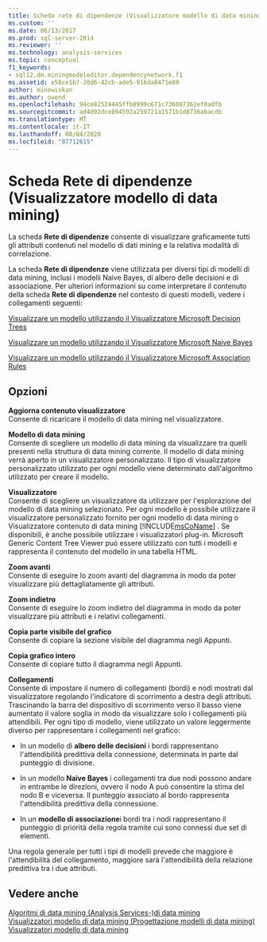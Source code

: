 ```yaml
---
title: Scheda rete di dipendenze (Visualizzatore modello di data mining) | Microsoft Docs
ms.custom: ''
ms.date: 06/13/2017
ms.prod: sql-server-2014
ms.reviewer: ''
ms.technology: analysis-services
ms.topic: conceptual
f1_keywords:
- sql12.dm.miningmodeleditor.dependencynetwork.f1
ms.assetid: e58ce1b7-20d6-42cb-ade5-916da8471e09
author: minewiskan
ms.author: owend
ms.openlocfilehash: 94ce82524445ffb8999c671c736087362ef0adfb
ms.sourcegitcommit: ad4d92dce894592a259721a1571b1d8736abacdb
ms.translationtype: MT
ms.contentlocale: it-IT
ms.lasthandoff: 08/04/2020
ms.locfileid: "87712615"
---
```

# <a name="dependency-network-tab-mining-model-viewer"></a>Scheda Rete di dipendenze (Visualizzatore modello di data mining)
  La scheda **Rete di dipendenze** consente di visualizzare graficamente tutti gli attributi contenuti nel modello di dati mining e la relativa modalità di correlazione.  
  
 La scheda **Rete di dipendenze**  viene utilizzata per diversi tipi di modelli di data mining, inclusi i modelli Naive Bayes, di albero delle decisioni e di associazione. Per ulteriori informazioni su come interpretare il contenuto della scheda **Rete di dipendenze**  nel contesto di questi modelli, vedere i collegamenti seguenti:  
  
 [Visualizzare un modello utilizzando il Visualizzatore Microsoft Decision Trees](data-mining/browse-a-model-using-the-microsoft-tree-viewer.md)  
  
 [Visualizzare un modello utilizzando il Visualizzatore Microsoft Naive Bayes](data-mining/browse-a-model-using-the-microsoft-naive-bayes-viewer.md)  
  
 [Visualizzare un modello utilizzando il Visualizzatore Microsoft Association Rules](data-mining/browse-a-model-using-the-microsoft-association-rules-viewer.md)  
  
## <a name="options"></a>Opzioni  
 **Aggiorna contenuto visualizzatore**  
 Consente di ricaricare il modello di data mining nel visualizzatore.  
  
 **Modello di data mining**  
 Consente di scegliere un modello di data mining da visualizzare tra quelli presenti nella struttura di data mining corrente. Il modello di data mining verrà aperto in un visualizzatore personalizzato. Il tipo di visualizzatore personalizzato utilizzato per ogni modello viene determinato dall'algoritmo utilizzato per creare il modello.  
  
 **Visualizzatore**  
 Consente di scegliere un visualizzatore da utilizzare per l'esplorazione del modello di data mining selezionato. Per ogni modello è possibile utilizzare il visualizzatore personalizzato fornito per ogni modello di data mining o Visualizzatore contenuto di data mining [!INCLUDE[msCoName](../includes/msconame-md.md)] . Se disponibili, è anche possibile utilizzare i visualizzatori plug-in. Microsoft Generic Content Tree Viewer può essere utilizzato con tutti i modelli e rappresenta il contenuto del modello in una tabella HTML.  
  
 **Zoom avanti**  
 Consente di eseguire lo zoom avanti del diagramma in modo da poter visualizzare più dettagliatamente gli attributi.  
  
 **Zoom indietro**  
 Consente di eseguire lo zoom indietro del diagramma in modo da poter visualizzare più attributi e i relativi collegamenti.  
  
 **Copia parte visibile del grafico**  
 Consente di copiare la sezione visibile del diagramma negli Appunti.  
  
 **Copia grafico intero**  
 Consente di copiare tutto il diagramma negli Appunti.  
  
 **Collegamenti**  
 Consente di impostare il numero di collegamenti (bordi) e nodi mostrati dal visualizzatore regolando l'indicatore di scorrimento a destra degli attributi. Trascinando la barra del dispositivo di scorrimento verso il basso viene aumentato il valore soglia in modo da visualizzare solo i collegamenti più attendibili. Per ogni tipo di modello, viene utilizzato un valore leggermente diverso per rappresentare i collegamenti nel grafico:  
  
-   In un modello di **albero delle decisioni** i bordi rappresentano l'attendibilità predittiva della connessione, determinata in parte dal punteggio di divisione.  
  
-   In un modello **Naive Bayes** i collegamenti tra due nodi possono andare in entrambe le direzioni, ovvero il nodo A può consentire la stima del nodo B e viceversa. Il punteggio associato al bordo rappresenta l'attendibilità predittiva della connessione.  
  
-   In un **modello di associazione**i bordi tra i nodi rappresentano il punteggio di priorità della regola tramite cui sono connessi due set di elementi.  
  
 Una regola generale per tutti i tipi di modelli prevede che maggiore è l'attendibilità del collegamento, maggiore sarà l'attendibilità della relazione predittiva tra i due attributi.  
  
## <a name="see-also"></a>Vedere anche  
 [Algoritmi di data mining &#40;Analysis Services-&#41;di data mining](data-mining/data-mining-algorithms-analysis-services-data-mining.md)   
 [Visualizzatori modello di data mining &#40;Progettazione modelli di data mining&#41;](mining-model-viewers-data-mining-model-designer.md)   
 [Visualizzatori modello di data mining](data-mining/data-mining-model-viewers.md)  
  
  
